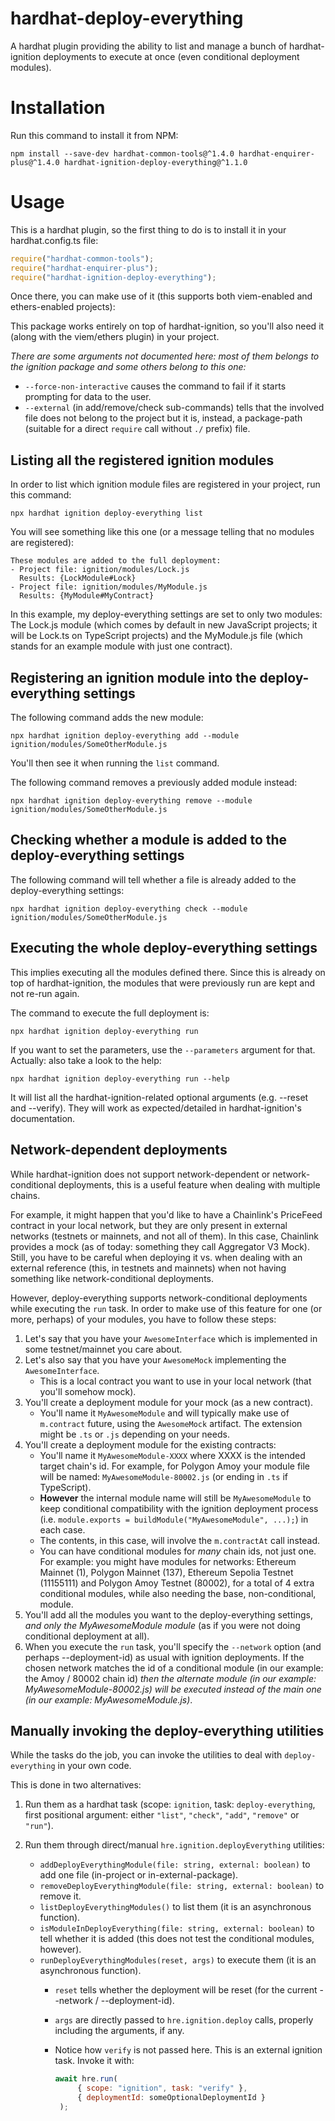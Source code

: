 # hardhat-deploy-everything
A hardhat plugin providing the ability to list and manage a bunch of hardhat-ignition deployments to execute at once
(even conditional deployment modules).

# Installation
Run this command to install it from NPM:

```shell
npm install --save-dev hardhat-common-tools@^1.4.0 hardhat-enquirer-plus@^1.4.0 hardhat-ignition-deploy-everything@^1.1.0
```

# Usage
This is a hardhat plugin, so the first thing to do is to install it in your hardhat.config.ts file:

```javascript
require("hardhat-common-tools");
require("hardhat-enquirer-plus");
require("hardhat-ignition-deploy-everything");
```

Once there, you can make use of it (this supports both viem-enabled and ethers-enabled projects):

This package works entirely on top of hardhat-ignition, so you'll also need it (along with the viem/ethers plugin) in
your project.

_There are some arguments not documented here: most of them belongs to the ignition package and some others belong to
this one:_

  - `--force-non-interactive` causes the command to fail if it starts prompting for data to the user.
  - `--external` (in add/remove/check sub-commands) tells that the involved file does not belong to the project but it
    is, instead, a package-path (suitable for a direct `require` call without `./` prefix) file.

## Listing all the registered ignition modules

In order to list which ignition module files are registered in your project, run this command:

```shell
npx hardhat ignition deploy-everything list
```

You will see something like this one (or a message telling that no modules are registered):

```
These modules are added to the full deployment:
- Project file: ignition/modules/Lock.js
  Results: {LockModule#Lock}
- Project file: ignition/modules/MyModule.js
  Results: {MyModule#MyContract}
```

In this example, my deploy-everything settings are set to only two modules: The Lock.js module (which comes by default
in new JavaScript projects; it will be Lock.ts on TypeScript projects) and the MyModule.js file (which stands for an
example module with just one contract).

## Registering an ignition module into the deploy-everything settings

The following command adds the new module:

```shell
npx hardhat ignition deploy-everything add --module ignition/modules/SomeOtherModule.js
```

You'll then see it when running the `list` command.

The following command removes a previously added module instead:

```shell
npx hardhat ignition deploy-everything remove --module ignition/modules/SomeOtherModule.js
```

## Checking whether a module is added to the deploy-everything settings

The following command will tell whether a file is already added to the deploy-everything settings:

```shell
npx hardhat ignition deploy-everything check --module ignition/modules/SomeOtherModule.js
```

## Executing the whole deploy-everything settings

This implies executing all the modules defined there. Since this is already on top of hardhat-ignition, the modules
that were previously run are kept and not re-run again.

The command to execute the full deployment is:

```shell
npx hardhat ignition deploy-everything run
```

If you want to set the parameters, use the `--parameters` argument for that. Actually: also take a look to the help:

```shell
npx hardhat ignition deploy-everything run --help
```

It will list all the hardhat-ignition-related optional arguments (e.g. --reset and --verify). They will work as
expected/detailed in hardhat-ignition's documentation.

## Network-dependent deployments

While hardhat-ignition does not support network-dependent or network-conditional deployments, this is a useful feature
when dealing with multiple chains.

For example, it might happen that you'd like to have a Chainlink's PriceFeed contract in your local network, but they
are only present in external networks (testnets or mainnets, and not all of them). In this case, Chainlink provides a
mock (as of today: something they call Aggregator V3 Mock). Still, you have to be careful when deploying it vs. when
dealing with an external reference (this, in testnets and mainnets) when not having something like network-conditional
deployments.

However, deploy-everything supports network-conditional deployments while executing the `run` task. In order to make
use of this feature for one (or more, perhaps) of your modules, you have to follow these steps:

1. Let's say that you have your `AwesomeInterface` which is implemented in some testnet/mainnet you care about.
2. Let's also say that you have your `AwesomeMock` implementing the `AwesomeInterface`.
   - This is a local contract you want to use in your local network (that you'll somehow mock).
3. You'll create a deployment module for your mock (as a new contract).
   - You'll name it `MyAwesomeModule` and will typically make use of `m.contract` future, using the
     `AwesomeMock` artifact. The extension might be `.ts` or `.js` depending on your needs.
4. You'll create a deployment module for the existing contracts:
   - You'll name it `MyAwesomeModule-XXXX` where XXXX is the intended target chain's id. For example, for Polygon Amoy
     your module file will be named: `MyAwesomeModule-80002.js` (or ending in `.ts` if TypeScript).
   - __However__ the internal module name will still be `MyAwesomeModule` to keep conditional compatibility with the
     ignition deployment process (i.e. `module.exports = buildModule("MyAwesomeModule", ...);`) in each case.
   - The contents, in this case, will involve the `m.contractAt` call instead.
   - You can have conditional modules for _many_ chain ids, not just one. For example: you might have modules for
     networks: Ethereum Mainnet (1), Polygon Mainnet (137), Ethereum Sepolia Testnet (11155111) and Polygon Amoy
     Testnet (80002), for a total of 4 extra conditional modules, while also needing the base, non-conditional, module.
5. You'll add all the modules you want to the deploy-everything settings, _and only the MyAwesomeModule module_ (as if
   you were not doing conditional deployment at all).
6. When you execute the `run` task, you'll specify the `--network` option (and perhaps --deployment-id) as usual with
   ignition deployments. If the chosen network matches the id of a conditional module (in our example: the Amoy / 80002
   chain id) _then the alternate module (in our example: MyAwesomeModule-80002.js) will be executed instead of the main
   one (in our example: MyAwesomeModule.js)_.

## Manually invoking the deploy-everything utilities

While the tasks do the job, you can invoke the utilities to deal with `deploy-everything` in your own code.

This is done in two alternatives:

1. Run them as a hardhat task (scope: `ignition`, task: `deploy-everything`, first positional argument: either `"list"`,
   `"check"`, `"add"`, `"remove"` or `"run"`).
2. Run them through direct/manual `hre.ignition.deployEverything` utilities:

   - `addDeployEverythingModule(file: string, external: boolean)` to add one file (in-project or in-external-package).
   - `removeDeployEverythingModule(file: string, external: boolean)` to remove it.
   - `listDeployEverythingModules()` to list them (it is an asynchronous function).
   - `isModuleInDeployEverything(file: string, external: boolean)` to tell whether it is added (this does not test the
     conditional modules, however).
   - `runDeployEverythingModules(reset, args)` to execute them (it is an asynchronous function).
     - `reset` tells whether the deployment will be reset (for the current --network / --deployment-id).
     - `args` are directly passed to `hre.ignition.deploy` calls, properly including the arguments, if any.
     - Notice how `verify` is not passed here. This is an external ignition task. Invoke it with:

       ```javascript
       await hre.run(
            { scope: "ignition", task: "verify" },
            { deploymentId: someOptionalDeploymentId }
        );
       ```